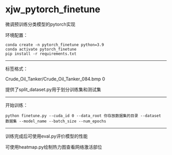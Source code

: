 # xjw_pytorch_finetune
微调预训练分类模型的pytorch实现

环境配置：

    conda create -n pytorch_finetune python=3.9
    conda activate pytorch_finetune
    pip install -r requirements.txt
- - -
标签格式：

Crude_Oil_Tanker/Crude_Oil_Tanker_084.bmp 0

提供了split_dataset.py用于划分训练集和测试集
- - -
开始训练：

    python finetune.py --cuda_id 0 --data_root 你存放数据集的目录 --dataset 数据集 --model_name --batch_size --num_epochs
- - -
训练完成后可使用eval.py评价模型的性能

可使用heatmap.py绘制热力图查看网络激活部位

